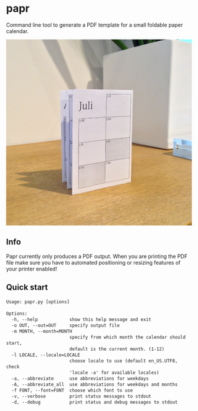# papr
Command line tool to generate a PDF template for a small foldable paper calendar.

![ScreenShot](demo.jpg)

## Info
Papr currently only produces a PDF output. When you are printing the PDF file make sure you have to automated positioning or resizing features of your printer enabled!

## Quick start
	Usage: papr.py [options]

	Options:
	  -h, --help            show this help message and exit
	  -o OUT, --out=OUT     specify output file
	  -m MONTH, --month=MONTH
	                        specify from which month the calendar should start,
	                        default is the current month. (1-12)
	  -l LOCALE, --locale=LOCALE
	                        choose locale to use (default en_US.UTF8, check
	                        'locale -a' for available locales)
	  -a, --abbreviate      use abbreviations for weekdays
	  -A, --abbreviate_all  use abbreviations for weekdays and months
	  -f FONT, --font=FONT  choose which font to use
	  -v, --verbose         print status messages to stdout
	  -d, --debug           print status and debug messages to stdout


